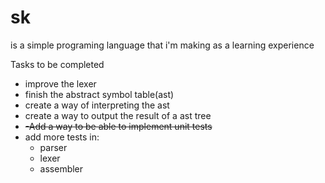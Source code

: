 # sk
is a simple programing language that i'm making as a learning experience

Tasks to be completed
<ul>
<li>improve the lexer</li>
<li>finish the abstract symbol table(ast)</li>
<li>create a way of interpreting the ast</li>
<li>create a way to output the result of a ast tree</li>
<li><s>-Add a way to be able to implement unit tests</s></li>
<li>add more tests in: 
<ul>
<li>parser</li>
<li>lexer</li>
<li>assembler</li>
</ul>
</li>
</ul>